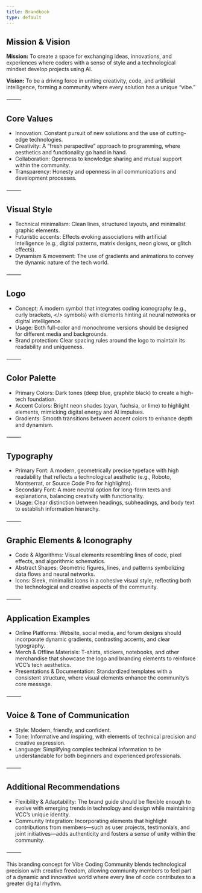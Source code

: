 ```yaml
---
title: Brandbook
type: default
---
```


## Mission & Vision

**Mission:** To create a space for exchanging ideas, innovations, and experiences where coders with a sense of style and a technological mindset develop projects using AI.

**Vision:** To be a driving force in uniting creativity, code, and artificial intelligence, forming a community where every solution has a unique “vibe.”

⸻

## Core Values
- Innovation: Constant pursuit of new solutions and the use of cutting-edge technologies.
- Creativity: A “fresh perspective” approach to programming, where aesthetics and functionality go hand in hand.
- Collaboration: Openness to knowledge sharing and mutual support within the community.
- Transparency: Honesty and openness in all communications and development processes.

⸻

## Visual Style
- Technical minimalism: Clean lines, structured layouts, and minimalist graphic elements.
- Futuristic accents: Effects evoking associations with artificial intelligence (e.g., digital patterns, matrix designs, neon glows, or glitch effects).
- Dynamism & movement: The use of gradients and animations to convey the dynamic nature of the tech world.

⸻

## Logo
- Concept: A modern symbol that integrates coding iconography (e.g., curly brackets, </> symbols) with elements hinting at neural networks or digital intelligence.
- Usage: Both full-color and monochrome versions should be designed for different media and backgrounds.
- Brand protection: Clear spacing rules around the logo to maintain its readability and uniqueness.

⸻

## Color Palette
- Primary Colors: Dark tones (deep blue, graphite black) to create a high-tech foundation.
- Accent Colors: Bright neon shades (cyan, fuchsia, or lime) to highlight elements, mimicking digital energy and AI impulses.
- Gradients: Smooth transitions between accent colors to enhance depth and dynamism.

⸻

## Typography
- Primary Font: A modern, geometrically precise typeface with high readability that reflects a technological aesthetic (e.g., Roboto, Montserrat, or Source Code Pro for highlights).
- Secondary Font: A more neutral option for long-form texts and explanations, balancing creativity with functionality.
- Usage: Clear distinction between headings, subheadings, and body text to establish information hierarchy.

⸻

## Graphic Elements & Iconography
- Code & Algorithms: Visual elements resembling lines of code, pixel effects, and algorithmic schematics.
- Abstract Shapes: Geometric figures, lines, and patterns symbolizing data flows and neural networks.
- Icons: Sleek, minimalist icons in a cohesive visual style, reflecting both the technological and creative aspects of the community.

⸻

## Application Examples
- Online Platforms: Website, social media, and forum designs should incorporate dynamic gradients, contrasting accents, and clear typography.
- Merch & Offline Materials: T-shirts, stickers, notebooks, and other merchandise that showcase the logo and branding elements to reinforce VCC’s tech aesthetics.
- Presentations & Documentation: Standardized templates with a consistent structure, where visual elements enhance the community’s core message.

⸻

## Voice & Tone of Communication
- Style: Modern, friendly, and confident.
- Tone: Informative and inspiring, with elements of technical precision and creative expression.
- Language: Simplifying complex technical information to be understandable for both beginners and experienced professionals.

⸻

## Additional Recommendations
- Flexibility & Adaptability: The brand guide should be flexible enough to evolve with emerging trends in technology and design while maintaining VCC’s unique identity.
- Community Integration: Incorporating elements that highlight contributions from members—such as user projects, testimonials, and joint initiatives—adds authenticity and fosters a sense of unity within the community.

⸻

This branding concept for Vibe Coding Community blends technological precision with creative freedom, allowing community members to feel part of a dynamic and innovative world where every line of code contributes to a greater digital rhythm.
